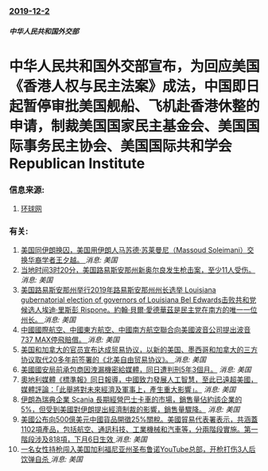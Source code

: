 ### [2019-12-2](/news/2019/12/2/index.md)

##### 中华人民共和国外交部
#  中华人民共和国外交部宣布，为回应美国《香港人权与民主法案》成法，中国即日起暂停审批美国舰船、飞机赴香港休整的申请，制裁美国国家民主基金会、美国国际事务民主协会、美国国际共和学会 Republican Institute 




### 信息来源:

1. [环球网](https://world.huanqiu.com/article/9CaKrnKo6Ds)

### 有关:

1. [ 美国同伊朗换囚，美国用伊朗人马苏德·苏莱曼尼（Massoud Soleimani）交换华裔学者王夕越。 ](/zh/news/2019/12/7/美国同伊朗换囚-美国用伊朗人马苏德-苏莱曼尼-Massoud-Soleimani-交换华裔学者王夕越.md) _消息: 美国_
2. [ 当地时间3时20分，美国路易斯安那州新奥尔良发生枪击案，至少11人受伤。 ](/zh/news/2019/12/1/当地时间3时20分-美国路易斯安那州新奥尔良发生枪击案-至少11人受伤.md) _消息: 美国_
3. [ 美国路易斯安那州举行2019年路易斯安那州州长选举 Louisiana gubernatorial election of governors of Louisiana Bel Edwards击败共和党候选人埃迪‧里斯彭 Rispone。約翰‧貝爾‧愛德華茲是民主党在南方的唯一一位州长。 ](/zh/news/2019/11/16/美国路易斯安那州举行2019年路易斯安那州州长选举-Louisiana-gubernatorial-election.md) _消息: 美国_
4. [中國國際航空、中國東方航空、中國南方航空聯合向美國波音公司提出波音737 MAX停飛賠償。 ](/zh/news/2019/05/22/中國國際航空-中國東方航空-中國南方航空聯合向美國波音公司提出波音737-MAX停飛賠償.md) _消息: 美国_
5. [美国和加拿大的官员宣布达成贸易协议，以新的美国、墨西哥和加拿大的三方协议取代20多年前签署的《北美自由贸易协议》。 ](/zh/news/2018/09/30/美国和加拿大的官员宣布达成贸易协议-以新的美国-墨西哥和加拿大的三方协议取代20多年前签署的-北美自由贸易协议.md) _消息: 美国_
6. [美國國安局前承包商因洩漏機密給媒體，同日遭判刑5年3個月。](/zh/news/2018/08/24/美國國安局前承包商因洩漏機密給媒體-同日遭判刑5年3個月.md) _消息: 美国_
7. [奧地利媒體《標準報》同日報導，中國致力發展人工智慧，至此已遠超美國，媒體評論：「此舉將對未來經濟及軍事上，產生重大影響」。](/zh/news/2018/08/22/奧地利媒體-標準報-同日報導-中國致力發展人工智慧-至此已遠超美國-媒體評論-此舉將對未來經濟及軍事上-產生重大影響.md) _消息: 美国_
8. [伊朗為瑞典企業 Scania 長期經營巴士卡車的市場，銷售量佔約該企業的5%，但受到美國對伊朗提出經濟制裁的影響，銷售量驟降。](/zh/news/2018/08/20/伊朗為瑞典企業-Scania-長期經營巴士卡車的市場-銷售量佔約該企業的5-但受到美國對伊朗提出經濟制裁的影響-銷售量.md) _消息: 美国_
9. [美國公布向500億美元中國貨品開徵25%關稅。美國貿易代表署表示，共涵蓋1102項產品，包括航空、通訊科技、工業機械和汽車等，分兩階段實施。第一階段涉及818項，下月6日生效 ](/zh/news/2018/06/15/美國公布向500億美元中國貨品開徵25-關稅-美國貿易代表署表示-共涵蓋1102項產品-包括航空-通訊科技-工業機械和汽.md) _消息: 美国_
10. [一名女性持枪闯入美国加利福尼亚州圣布鲁诺YouTube总部，开枪打伤3人后饮弹自杀 ](/zh/news/2018/04/3/一名女性持枪闯入美国加利福尼亚州圣布鲁诺YouTube总部-开枪打伤3人后饮弹自杀.md) _消息: 美国_
